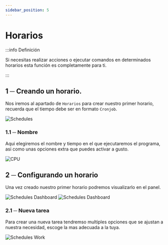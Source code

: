 ```yaml
---
sidebar_position: 5
---
```


# Horarios
:::info Definición

Si necesitas realizar acciones o ejecutar comandos en determinados horarios esta función es completamente para ti.

:::

## 1 ─ Creando un horario.
Nos iremos al apartado de `Horarios` para crear nuestro primer horario, recuerda que el tiempo debe ser en formato `Cronjob`.

![Schedules](/img/schedules.png)


### 1.1 ─  Nombre
Aqui elegiremos el nombre y tiempo en el que ejecutaremos el programa, asi como unas opciones extra que puedes activar a gusto.

![CPU](/img/schedules_new.png)

## 2 ─ Configurando un horario
Una vez creado nuestro primer horario podremos visualizarlo en el panel.

![Schedules Dashboard](/img/schedules_dashboard.png)
![Schedules Dashboard](/img/schedules_dashboard_2.png)

### 2.1 ─  Nueva tarea
Para crear una nueva tarea tendremso multiples opciones que se ajustan a nuestra necesidad, escoge la mas adecuada a la tuya.

![Schedules Work](/img/schedules_work.png)

